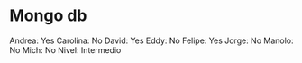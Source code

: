 # Mongo db

Andrea: Yes
Carolina: No
David: Yes
Eddy: No
Felipe: Yes
Jorge: No
Manolo: No
Mich: No
Nivel: Intermedio
